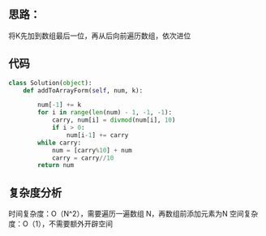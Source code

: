 ## 思路：
将K先加到数组最后一位，再从后向前遍历数组，依次进位

## 代码
```Python
class Solution(object):
    def addToArrayForm(self, num, k):

        num[-1] += k
        for i in range(len(num) - 1, -1, -1):
            carry, num[i] = divmod(num[i], 10)
            if i > 0:
                num[i-1] += carry
        while carry:
            num = [carry%10] + num
            carry = carry//10
        return num
```
## 复杂度分析
时间复杂度：O（N^2），需要遍历一遍数组 N，再数组前添加元素为N
空间复杂度：O（1），不需要额外开辟空间
